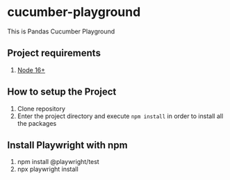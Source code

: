 # cucumber-playground

This is Pandas Cucumber Playground

## Project requirements

1. [Node 16+](https://nodejs.org/en/docs/)

## How to setup the Project

1. Clone repository
2. Enter the project directory and execute `npm install` in order to install all the packages

## Install Playwright with npm

1. npm install @playwright/test
2. npx playwright install
